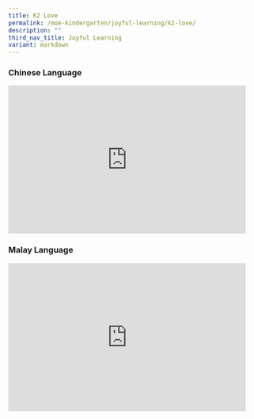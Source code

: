 ```yaml
---
title: K2 Love
permalink: /moe-kindergarten/joyful-learning/k2-love/
description: ""
third_nav_title: Joyful Learning
variant: markdown
---
```

### Chinese Language
<iframe allowfullscreen="true" height="299" width="480" frameborder="0" src="https://docs.google.com/presentation/d/e/2PACX-1vQh-wydxuHzUG8pGvkgN1u5ngrA1L_MFMv2ikYsjmuxMECwCwHD9VDSjdTTrEYjmOTk_GeFTuGU4sSJ/embed?start=true&amp;loop=true&amp;delayms=3000"></iframe>

### Malay Language
<iframe allowfullscreen="true" height="299" width="480" frameborder="0" src="https://docs.google.com/presentation/d/e/2PACX-1vRkRpsCHhiB56mJ5Hv3M9eiCBwNEQ9mfIKfdfysAglAn6XWnG-5IRFHz9bdw8lY5TU4UldHszMHzaD-/embed?start=true&amp;loop=true&amp;delayms=3000"></iframe>
